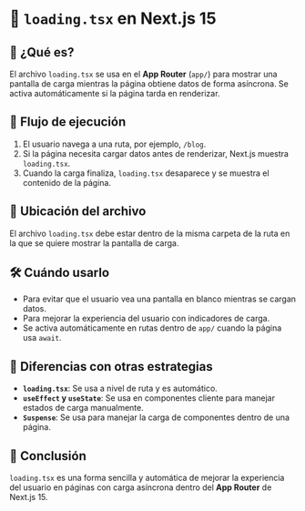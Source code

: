 # 🚀 `loading.tsx` en Next.js 15

## 📌 ¿Qué es?  
El archivo `loading.tsx` se usa en el **App Router** (`app/`) para mostrar una pantalla de carga mientras la página obtiene datos de forma asíncrona. Se activa automáticamente si la página tarda en renderizar.

## 🔄 Flujo de ejecución  
1. El usuario navega a una ruta, por ejemplo, `/blog`.  
2. Si la página necesita cargar datos antes de renderizar, Next.js muestra `loading.tsx`.  
3. Cuando la carga finaliza, `loading.tsx` desaparece y se muestra el contenido de la página.  

## 📂 Ubicación del archivo  
El archivo `loading.tsx` debe estar dentro de la misma carpeta de la ruta en la que se quiere mostrar la pantalla de carga.  

## 🛠️ Cuándo usarlo  
- Para evitar que el usuario vea una pantalla en blanco mientras se cargan datos.  
- Para mejorar la experiencia del usuario con indicadores de carga.  
- Se activa automáticamente en rutas dentro de `app/` cuando la página usa `await`.  

## 🎯 Diferencias con otras estrategias  
- **`loading.tsx`**: Se usa a nivel de ruta y es automático.  
- **`useEffect` y `useState`**: Se usa en componentes cliente para manejar estados de carga manualmente.  
- **`Suspense`**: Se usa para manejar la carga de componentes dentro de una página.  

## 🚀 Conclusión  
`loading.tsx` es una forma sencilla y automática de mejorar la experiencia del usuario en páginas con carga asíncrona dentro del **App Router** de Next.js 15.  
